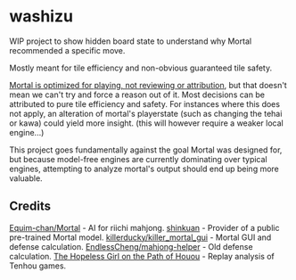 # washizu

WIP project to show hidden board state to understand why Mortal recommended a specific move.

Mostly meant for tile efficiency and non-obvious guaranteed tile safety.

[Mortal is optimized for playing, not reviewing or attribution](https://github.com/Equim-chan/mjai-reviewer/blob/master/faq.md#mortal-why-do-all-actions-except-the-best-sometimes-have-significantly-lower-q-values-than-that-of-the-best), but that doesn't mean we can't try and force a reason out of it. Most decisions can be attributed to pure tile efficiency and safety. For instances where this does not apply, an alteration of mortal's playerstate (such as changing the tehai or kawa) could yield more insight. (this will however require a weaker local engine...)

This project goes fundamentally against the goal Mortal was designed for, but because model-free engines are currently dominating over typical engines, attempting to analyze mortal's output should end up being more valuable.

## Credits
[Equim-chan/Mortal](https://github.com/Equim-chan/Mortal) - AI for riichi mahjong.
[shinkuan](https://github.com/shinkuan) - Provider of a public pre-trained Mortal model.
[killerducky/killer_mortal_gui]([https://github.com/killerducky/killer_mortal_gui) - Mortal GUI and defense calculation.
[EndlessCheng/mahjong-helper](https://github.com/EndlessCheng/mahjong-helper) - Old defense calculation.
[The Hopeless Girl on the Path of Houou](https://pathofhouou.blogspot.com/) - Replay analysis of Tenhou games.

